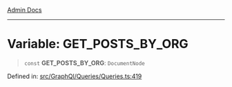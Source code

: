[Admin Docs](/)

***

# Variable: GET\_POSTS\_BY\_ORG

> `const` **GET\_POSTS\_BY\_ORG**: `DocumentNode`

Defined in: [src/GraphQl/Queries/Queries.ts:419](https://github.com/PalisadoesFoundation/talawa-admin/blob/main/src/GraphQl/Queries/Queries.ts#L419)
